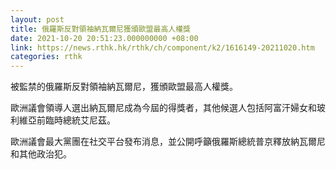 ```yaml
---
layout: post
title: 俄羅斯反對領袖納瓦爾尼獲頒歐盟最高人權獎
date: 2021-10-20 20:51:23.000000000 +08:00
link: https://news.rthk.hk/rthk/ch/component/k2/1616149-20211020.htm
categories: rthk
---
```


被監禁的俄羅斯反對領袖納瓦爾尼，獲頒歐盟最高人權獎。

歐洲議會領導人選出納瓦爾尼成為今屆的得獎者，其他候選人包括阿富汗婦女和玻利維亞前臨時總統艾尼茲。

歐洲議會最大黨團在社交平台發布消息，並公開呼籲俄羅斯總統普京釋放納瓦爾尼和其他政治犯。
